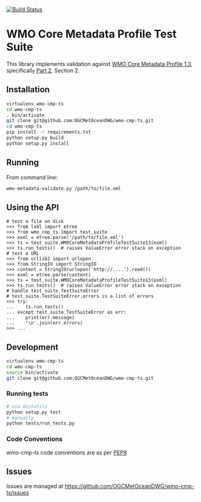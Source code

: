 [![Build Status](https://travis-ci.org/OGCMetOceanDWG/wmo-cmp-ts.png?branch=master)](https://travis-ci.org/OGCMetOceanDWG/wmo-cmp-ts)

# WMO Core Metadata Profile Test Suite

This library implements validation against [WMO Core Metadata Profile 1.3](http://wis.wmo.int/2013/metadata/version_1-3-0/WMO_Core_Metadata_Profile_v1.3_Part_1.pdf), specifically [Part 2](http://wis.wmo.int/2013/metadata/version_1-3-0/WMO_Core_Metadata_Profile_v1.3_Part_2.pdf), Section 2.

## Installation

```bash
virtualenv wmo-cmp-ts
cd wmo-cmp-ts
. bin/activate
git clone git@github.com:OGCMetOceanDWG/wmo-cmp-ts.git
cd wmo-cmp-ts
pip install -r requirements.txt
python setup.py build
python setup.py install
```

## Running

From command line:
```bash
wmo-metadata-validate.py /path/to/file.xml
```

## Using the API
```pycon
# test a file on disk
>>> from lxml import etree
>>> from wmo_cmp_ts import test_suite
>>> exml = etree.parse('/path/to/file.xml')
>>> ts = test_suite.WMOCoreMetadataProfileTestSuite13(exml)
>>> ts.run_tests()  # raises ValueError error stack on exception
# test a URL
>>> from urllib2 import urlopen
>>> from StringIO import StringIO
>>> content = StringIO(urlopen('http://....').read())
>>> exml = etree.parse(content)
>>> ts = test_suite.WMOCoreMetadataProfileTestSuite13(exml)
>>> ts.run_tests()  # raises ValueError error stack on exception
# handle test_suite.TestSuiteError
# test_suite.TestSuiteError.errors is a list of errors
>>> try:
...    ts.run_tests()
... except test_suite.TestSuiteError as err:
...    print(err.message)
...    '\n'.join(err.errors)
>>> ...
```

## Development

```bash
virtualenv wmo-cmp-ts
cd wmo-cmp-ts
source bin/activate
git clone git@github.com:OGCMetOceanDWG/wmo-cmp-ts.git
```

### Running tests

```bash
# via distutils
python setup.py test
# manually
python tests/run_tests.py
```

### Code Conventions

wmo-cmp-ts code conventions are as per
[PEP8](https://www.python.org/dev/peps/pep-0008)

## Issues

Issues are managed at https://github.com/OGCMetOceanDWG/wmo-cmp-ts/issues

